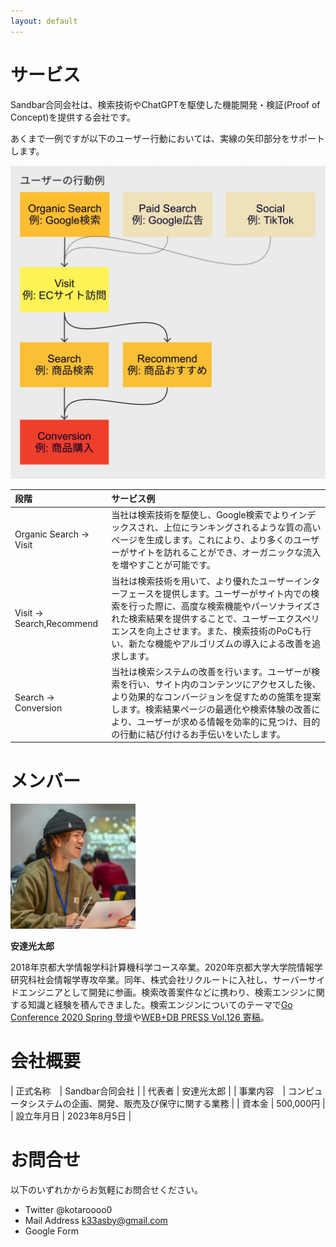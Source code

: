 ```yaml
---
layout: default
---
```


# サービス

Sandbar合同会社は、検索技術やChatGPTを駆使した機能開発・検証(Proof of Concept)を提供する会社です。

あくまで一例ですが以下のユーザー行動においては、実線の矢印部分をサポートします。

<img src="./assets/images/user_flow.png" width="600">

| 段階                     | サービス例                                                                                                                                                                                                                                                                                              |
| :----------------------- | :------------------------------------------------------------------------------------------------------------------------------------------------------------------------------------------------------------------------------------------------------------------------------------------------------ |
| Organic Search → Visit   | 当社は検索技術を駆使し、Google検索でよりインデックスされ、上位にランキングされるような質の高いページを生成します。これにより、より多くのユーザーがサイトを訪れることができ、オーガニックな流入を増やすことが可能です。                                                                                  |
| Visit → Search,Recommend | 当社は検索技術を用いて、より優れたユーザーインターフェースを提供します。ユーザーがサイト内での検索を行った際に、高度な検索機能やパーソナライズされた検索結果を提供することで、ユーザーエクスペリエンスを向上させます。また、検索技術のPoCも行い、新たな機能やアルゴリズムの導入による改善を追求します。 |
| Search → Conversion      | 当社は検索システムの改善を行います。ユーザーが検索を行い、サイト内のコンテンツにアクセスした後、より効果的なコンバージョンを促すための施策を提案します。検索結果ページの最適化や検索体験の改善により、ユーザーが求める情報を効率的に見つけ、目的の行動に結び付けるお手伝いをいたします。                |

# メンバー

<img src="./assets/images/adachi.jpg" width="200">

**安達光太郎**

2018年京都大学情報学科計算機科学コース卒業。2020年京都大学大学院情報学研究科社会情報学専攻卒業。同年、株式会社リクルートに入社し、サーバーサイドエンジニアとして開発に参画。検索改善案件などに携わり、検索エンジンに関する知識と経験を積んできました。検索エンジンについてのテーマで[Go Conference 2020 Spring 登壇](https://speakerdeck.com/kotaroooo0/jian-suo-enzinzi-zuo-ru-men-go-conference-2021-spring)や[WEB+DB PRESS Vol.126 寄稿](https://gihyo.jp/magazine/wdpress/archive/2022/vol126)。

<a href="https://twitter.com/kotaroooo0"><i class="fa-brands fa-square-twitter fa-lg"></i></a>
<a href="https://kotaroooo0-dev.hatenablog.com/archive"><i class="fa-solid fa-blog fa-lg"></i></a>

# 会社概要

| 正式名称　| Sandbar合同会社  |
| 代表者 | 安達光太郎  |
| 事業内容　| コンピュータシステムの企画、開発、販売及び保守に関する業務   |
| 資本金    | 500,000円  |
| 設立年月日    | 2023年8月5日  |

# お問合せ

以下のいずれかからお気軽にお問合せください。

- Twitter @kotaroooo0
- Mail Address k33asby@gmail.com
- Google Form



